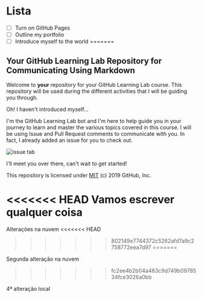 
# Lista
- [ ] Turn on GitHub Pages
- [ ] Outline my portfolio
- [ ] Introduce myself to the world
=======
## Your GitHub Learning Lab Repository for Communicating Using Markdown

Welcome to **your** repository for your GitHub Learning Lab course. This repository will be used during the different activities that I will be guiding you through.

Oh! I haven't introduced myself...

I'm the GitHub Learning Lab bot and I'm here to help guide you in your journey to learn and master the various topics covered in this course. I will be using Issue and Pull Request comments to communicate with you. In fact, I already added an issue for you to check out.

![issue tab](https://lab.github.com/public/images/issue_tab.png)

I'll meet you over there, can't wait to get started!

This repository is licensed under [MIT](../LICENSE) (c) 2019 GitHub, Inc.

<<<<<<< HEAD
Vamos escrever qualquer coisa
=======
Alterações na nuvem
<<<<<<< HEAD
>>>>>>> 802149e7744372c5262afd7a9c2758772eea7d97
=======

Segunda alteração na nuvem


>>>>>>> fc2ee4b2b04a483c9d749b0978534fce3026a0bb

4ª alteração local

